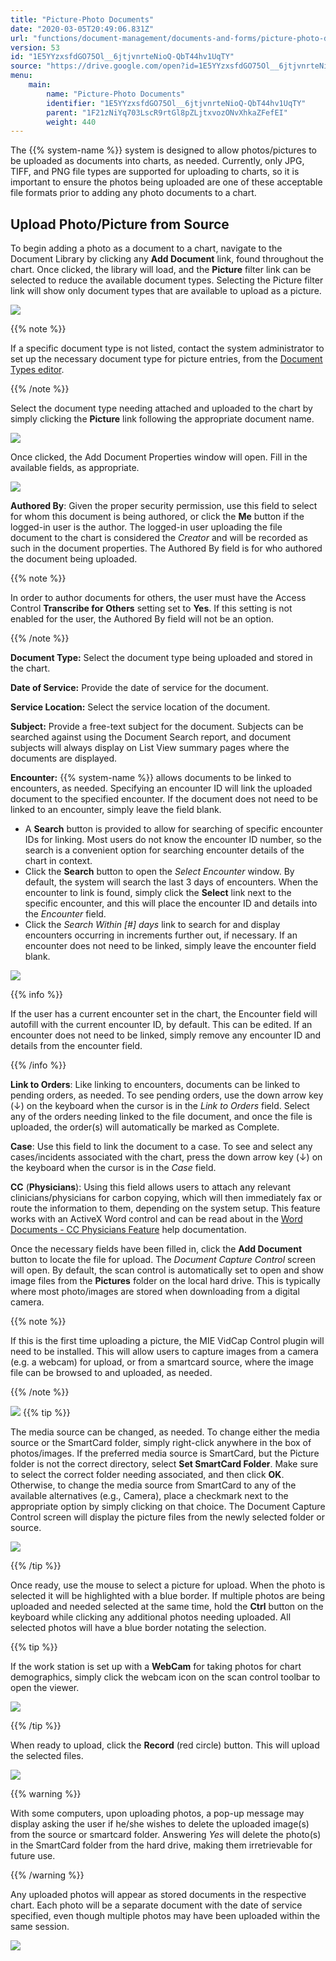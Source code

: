 ```yaml
---
title: "Picture-Photo Documents"
date: "2020-03-05T20:49:06.831Z"
url: "functions/document-management/documents-and-forms/picture-photo-documents.html"
version: 53
id: "1E5YYzxsfdGO75Ol__6jtjvnrteNioQ-QbT44hv1UqTY"
source: "https://drive.google.com/open?id=1E5YYzxsfdGO75Ol__6jtjvnrteNioQ-QbT44hv1UqTY"
menu:
    main:
        name: "Picture-Photo Documents"
        identifier: "1E5YYzxsfdGO75Ol__6jtjvnrteNioQ-QbT44hv1UqTY"
        parent: "1F21zNiYq703LscR9rtGl8pZLjtxvozONvXhkaZFefEI"
        weight: 440
---
```

The {{% system-name %}} system is designed to allow photos/pictures to be uploaded as documents into charts, as needed. Currently, only JPG, TIFF, and PNG file types are supported for uploading to charts, so it is important to ensure the photos being uploaded are one of these acceptable file formats prior to adding any photo documents to a chart.



## Upload Photo/Picture from Source



To begin adding a photo as a document to a chart, navigate to the Document Library by clicking any **Add Document** link, found throughout the chart. Once clicked, the library will load, and the **Picture** filter link can be selected to reduce the available document types. Selecting the Picture filter link will show only document types that are available to upload as a picture.



![](picture-photo-documents.images/image5.png)



{{% note %}}

If a specific document type is not listed, contact the system administrator to set up the necessary document type for picture entries, from the [Document Types editor](https://system/?f=chart&s=dteditor&t=Document+Types&tabmodule=admin&tabselect=Document+Types).

{{% /note %}}


Select the document type needing attached and uploaded to the chart by simply clicking the **Picture** link following the appropriate document name.



![](picture-photo-documents.images/image7.png)



Once clicked, the Add Document Properties window will open. Fill in the available fields, as appropriate.



![](picture-photo-documents.images/image6.png)



**Authored By**: Given the proper security permission, use this field to select for whom this document is being authored, or click the **Me** button if the logged-in user is the author. The logged-in user uploading the file document to the chart is considered the *Creator* and will be recorded as such in the document properties. The Authored By field is for who authored the document being uploaded.



{{% note %}}

In order to author documents for others, the user must have the Access Control **Transcribe for Others** setting set to **Yes**. If this setting is not enabled for the user, the Authored By field will not be an option.

{{% /note %}}


**Document Type:** Select the document type being uploaded and stored in the chart.



**Date of Service:** Provide the date of service for the document.



**Service Location:** Select the service location of the document.



**Subject:** Provide a free-text subject for the document. Subjects can be searched against using the Document Search report, and document subjects will always display on List View summary pages where the documents are displayed.



**Encounter:** {{% system-name %}} allows documents to be linked to encounters, as needed. Specifying an encounter ID will link the uploaded document to the specified encounter. If the document does not need to be linked to an encounter, simply leave the field blank.



* A <strong>Search</strong> button is provided to allow for searching of specific encounter IDs for linking. Most users do not know the encounter ID number, so the search is a convenient option for searching encounter details of the chart in context.
* Click the <strong>Search</strong> button to open the <em>Select Encounter</em> window. By default, the system will search the last 3 days of encounters. When the encounter to link is found, simply click the <strong>Select</strong> link next to the specific encounter, and this will place the encounter ID and details into the <em>Encounter</em> field.
* Click the <em>Search Within [#] days</em> link to search for and display encounters occurring in increments further out, if necessary. If an encounter does not need to be linked, simply leave the encounter field blank.



![](picture-photo-documents.images/image9.png)



{{% info %}}

If the user has a current encounter set in the chart, the Encounter field will autofill with the current encounter ID, by default. This can be edited. If an encounter does not need to be linked, simply remove any encounter ID and details from the encounter field.

{{% /info %}}


**Link to Orders**: Like linking to encounters, documents can be linked to pending orders, as needed. To see pending orders, use the down arrow key (↓) on the keyboard when the cursor is in the *Link to Orders* field. Select any of the orders needing linked to the file document, and once the file is uploaded, the order(s) will automatically be marked as Complete.



**Case**: Use this field to link the document to a case. To see and select any cases/incidents associated with the chart, press the down arrow key (↓) on the keyboard when the cursor is in the *Case* field.



**CC** (**Physicians**): Using this field allows users to attach any relevant clinicians/physicians for carbon copying, which will then immediately fax or route the information to them, depending on the system setup. This feature works with an ActiveX Word control and can be read about in the [Word Documents - CC Physicians Feature](word-documents-cc-physicians-feature.html) help documentation.



Once the necessary fields have been filled in, click the **Add Document** button to locate the file for upload. The *Document Capture Control* screen will open. By default, the scan control is automatically set to open and show image files from the **Pictures** folder on the local hard drive. This is typically where most photo/images are stored when downloading from a digital camera.



{{% note %}}

If this is the first time uploading a picture, the MIE VidCap Control plugin will need to be installed. This will allow users to capture images from a camera (e.g. a webcam) for upload, or from a smartcard source, where the image file can be browsed to and uploaded, as needed.

{{% /note %}}


![](picture-photo-documents.images/image8.png)
{{% tip %}}

The media source can be changed, as needed. To change either the media source or the SmartCard folder, simply right-click anywhere in the box of photos/images. If the preferred media source is SmartCard, but the Picture folder is not the correct directory, select **Set SmartCard Folder**. Make sure to select the correct folder needing associated, and then click **OK**. Otherwise, to change the media source from SmartCard to any of the available alternatives (e.g., Camera), place a checkmark next to the appropriate option by simply clicking on that choice. The Document Capture Control screen will display the picture files from the newly selected folder or source.

![](picture-photo-documents.images/image2.png)

{{% /tip %}}


Once ready, use the mouse to select a picture for upload. When the photo is selected it will be highlighted with a blue border. If multiple photos are being uploaded and needed selected at the same time, hold the **Ctrl** button on the keyboard while clicking any additional photos needing uploaded. All selected photos will have a blue border notating the selection.



{{% tip %}}

If the work station is set up with a **WebCam** for taking photos for chart demographics, simply click the webcam icon on the scan control toolbar to open the viewer.

![](picture-photo-documents.images/image1.png)

{{% /tip %}}


When ready to upload, click the **Record** (red circle) button. This will upload the selected files.



![](picture-photo-documents.images/image4.png)



{{% warning %}}

With some computers, upon uploading photos, a pop-up message may display asking the user if he/she wishes to delete the uploaded image(s) from the source or smartcard folder. Answering *Yes* will delete the photo(s) in the SmartCard folder from the hard drive, making them irretrievable for future use.

{{% /warning %}}


Any uploaded photos will appear as stored documents in the respective chart. Each photo will be a separate document with the date of service specified, even though multiple photos may have been uploaded within the same session.



![](picture-photo-documents.images/image3.png)

